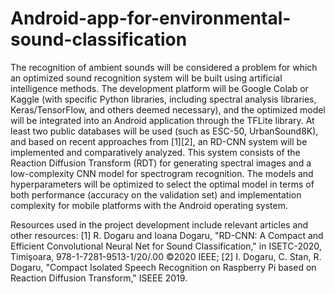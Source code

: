 # Android-app-for-environmental-sound-classification

The recognition of ambient sounds will be considered a problem for which an optimized sound recognition system will be built using artificial intelligence methods. 
The development platform will be Google Colab or Kaggle (with specific Python libraries, including spectral analysis libraries, Keras/TensorFlow, and others deemed necessary), and the optimized model will be integrated into an Android application through the TFLite library. 
At least two public databases will be used (such as ESC-50, UrbanSound8K), and based on recent approaches from [1][2], an RD-CNN system will be implemented and comparatively analyzed. 
This system consists of the Reaction Diffusion Transform (RDT) for generating spectral images and a low-complexity CNN model for spectrogram recognition. 
The models and hyperparameters will be optimized to select the optimal model in terms of both performance (accuracy on the validation set) and implementation complexity for mobile platforms with the Android operating system. 

Resources used in the project development include relevant articles and other resources: [1] R. Dogaru and Ioana Dogaru, "RD-CNN: A Compact and Efficient Convolutional Neural Net for Sound Classification," in ISETC-2020, Timişoara, 978-1-7281-9513-1/20/.00 ©2020 IEEE; [2] I. Dogaru, C. Stan, R. Dogaru, "Compact Isolated Speech Recognition on Raspberry Pi based on Reaction Diffusion Transform," ISEEE 2019.
